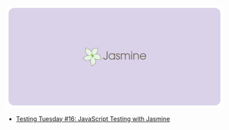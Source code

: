 ![Jasmine](img/jasmine-devlog.png)

* [Testing Tuesday #16: JavaScript Testing with Jasmine](http://blog.codeship.io/2013/07/30/testing-tuesday-16-javascript-testing-with-jasmine.html)

